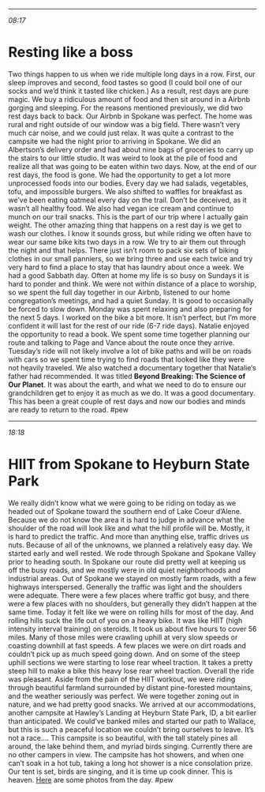 ********
*08:17*

# Resting like a boss
Two things happen to us when we ride multiple long days in a row. First, our sleep improves and second, food tastes so good (I could boil one of our socks and we’d think it tasted like chicken.) As a result, rest days are pure magic. We buy a ridiculous amount of food and then sit around in a Airbnb gorging and sleeping. For the reasons mentioned previously, we did two rest days back to back. Our Airbnb in Spokane was perfect. The home was rural and right outside of our window was a big field. There wasn’t very much car noise, and we could just relax. It was quite a contrast to the campsite we had the night prior to arriving in Spokane. We did an Albertson’s delivery order and had about nine bags of groceries to carry up the stairs to our little studio. It was weird to look at the pile of food and realize all that was going to be eaten within two days. Now, at the end of our rest days, the food is gone. We had the opportunity to get a lot more unprocessed foods into our bodies. Every day we had salads, vegetables, tofu, and impossible burgers. We also shifted to waffles for breakfast as we’ve been eating oatmeal every day on the trail. Don’t be deceived, as it wasn’t all healthy food. We also had vegan ice cream and continue to munch on our trail snacks. This is the part of our trip where I actually gain weight. The other amazing thing that happens on a rest day is we get to wash our clothes. I know it sounds gross, but while riding we often have to wear our same bike kits two days in a row. We try to air them out through the night and that helps. There just isn’t room to pack six sets of biking clothes in our small panniers, so we bring three and use each twice and try very hard to find a place to stay that has laundry about once a week. We had a good Sabbath day. Often at home my life is so busy on Sundays it is hard to ponder and think. We were not within distance of a place to worship, so we spent the full day together in our Airbnb, listened to our home congregation’s meetings, and had a quiet Sunday. It is good to occasionally be forced to slow down. Monday was spent relaxing and also preparing for the next 5 days. I worked on the bike a bit more. It isn’t perfect, but I’m more confident it will last for the rest of our ride (6-7 ride days). Natalie enjoyed the opportunity to read a book. We spent some time together planning our route and talking to Page and Vance about the route once they arrive. Tuesday’s ride will not likely involve a lot of bike paths and will be on roads with cars so we spent time trying to find roads that looked like they were not heavily traveled. We also watched a documentary together that Natalie‘s father had recommended. It was titled **Beyond Breaking: The Science of Our Planet**. It was about the earth, and what we need to do to ensure our grandchildren get to enjoy it as much as we do. It was a good documentary. This has been a great couple of rest days and now our bodies and minds are ready to return to the road.
#pew


********
*18:18*

# HIIT from Spokane to Heyburn State Park
We really didn’t know what we were going to be riding on today as we headed out of Spokane toward the southern end of Lake Coeur d’Alene. Because we do not know the area it is hard to judge in advance what the shoulder of the road will look like and what the hill profile will be. Mostly, it is hard to predict the traffic. And more than anything else, traffic drives us nuts. Because of all of the unknowns, we planned a relatively easy day. We started early and well rested. We rode through Spokane and Spokane Valley prior to heading south. In Spokane our route did pretty well at keeping us off the busy roads, and we mostly were in old quiet neighborhoods and industrial areas. Out of Spokane we stayed on mostly farm roads, with a few highways interspersed. Generally the traffic was light and the shoulders were adequate. There were a few places where traffic got busy, and there were a few places with no shoulders, but generally they didn’t happen at the same time. Today it felt like we were on rolling hills for most of the day. And rolling hills suck the life out of you on a heavy bike. It was like HIIT (high intensity interval training) on steroids. It took us about five hours to cover 56 miles. Many of those miles were crawling uphill at very slow speeds or coasting downhill at fast speeds. A few places we were on dirt roads and couldn’t pick up as much speed going down. And on some of the steep uphill sections we were starting to lose rear wheel traction. It takes a pretty steep hill to make a bike this heavy lose rear wheel traction. Overall the ride was pleasant. Aside from the pain of the HIIT workout, we were riding through beautiful farmland surrounded by distant pine-forested mountains, and the weather seriously was perfect. We were together zoning out in nature, and we had pretty good snacks. We arrived at our accommodations, another campsite at Hawley’s Landing at Heyburn State Park, ID, a bit earlier than anticipated. We could’ve banked miles and started our path to Wallace, but this is such a peaceful location we couldn’t bring ourselves to leave. It’s not a race…. This campsite is so beautiful, with the tall stately pines all around, the lake behind them, and myriad birds singing. Currently there are no other campers in view. The campsite has hot showers, and when one can’t soak in a hot tub, taking a long hot shower is a nice consolation prize. Our tent is set, birds are singing, and it is time up cook dinner. This is heaven. [Here](https://photos.app.goo.gl/iC7C8hppc8CYhJkCA) are some photos from the day.
#pew